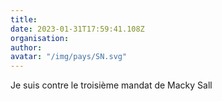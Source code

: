 ```yaml
---
title: 
date: 2023-01-31T17:59:41.108Z
organisation: 
author: 
avatar: "/img/pays/SN.svg"
---
```


Je suis contre le troisième mandat de Macky Sall